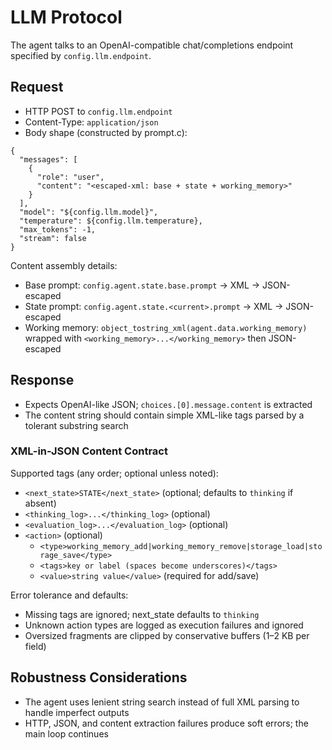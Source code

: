 # LLM Protocol

The agent talks to an OpenAI-compatible chat/completions endpoint specified by `config.llm.endpoint`.

## Request

- HTTP POST to `config.llm.endpoint`
- Content-Type: `application/json`
- Body shape (constructed by prompt.c):

```
{
  "messages": [
    {
      "role": "user",
      "content": "<escaped-xml: base + state + working_memory>"
    }
  ],
  "model": "${config.llm.model}",
  "temperature": ${config.llm.temperature},
  "max_tokens": -1,
  "stream": false
}
```

Content assembly details:
- Base prompt: `config.agent.state.base.prompt` -> XML -> JSON-escaped
- State prompt: `config.agent.state.<current>.prompt` -> XML -> JSON-escaped
- Working memory: `object_tostring_xml(agent.data.working_memory)` wrapped with `<working_memory>...</working_memory>` then JSON-escaped

## Response

- Expects OpenAI-like JSON; `choices.[0].message.content` is extracted
- The content string should contain simple XML-like tags parsed by a tolerant substring search

### XML-in-JSON Content Contract

Supported tags (any order; optional unless noted):
- `<next_state>STATE</next_state>` (optional; defaults to `thinking` if absent)
- `<thinking_log>...</thinking_log>` (optional)
- `<evaluation_log>...</evaluation_log>` (optional)
- `<action>` (optional)
  - `<type>working_memory_add|working_memory_remove|storage_load|storage_save</type>`
  - `<tags>key or label (spaces become underscores)</tags>`
  - `<value>string value</value>` (required for add/save)

Error tolerance and defaults:
- Missing tags are ignored; next_state defaults to `thinking`
- Unknown action types are logged as execution failures and ignored
- Oversized fragments are clipped by conservative buffers (1–2 KB per field)

## Robustness Considerations

- The agent uses lenient string search instead of full XML parsing to handle imperfect outputs
- HTTP, JSON, and content extraction failures produce soft errors; the main loop continues
